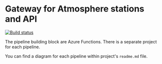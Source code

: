 # Gateway for Atmosphere stations and API

[![Build status](https://ci.appveyor.com/api/projects/status/5gjplu7rrh7aswx5?svg=true)](https://ci.appveyor.com/project/jenyayel/serverless)

The pipeline building block are Azure Functions. There is a separate project for each pipeline. 

You can find a diagram for each pipeline within project's `readme.md` file.
